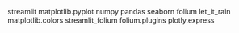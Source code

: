 streamlit 
matplotlib.pyplot 
numpy
pandas 
seaborn 
folium
let_it_rain
matplotlib.colors 
streamlit_folium 
folium.plugins 
plotly.express 
